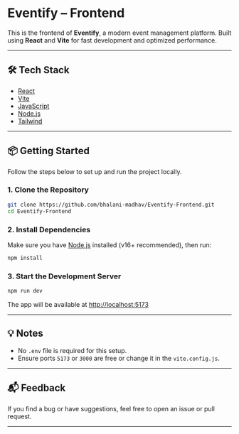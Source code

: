 # Eventify – Frontend

This is the frontend of **Eventify**, a modern event management platform. Built using **React** and **Vite** for fast development and optimized performance.

---

## 🛠️ Tech Stack

- [React](https://reactjs.org/)
- [Vite](https://vitejs.dev/)
- [JavaScript](https://developer.mozilla.org/en-US/docs/Web/JavaScript)
- [Node.js](https://nodejs.org/)
- [Tailwind](tailwindcss.com/docs/)

---

## 📦 Getting Started

Follow the steps below to set up and run the project locally.

### 1. Clone the Repository

```bash
git clone https://github.com/bhalani-madhav/Eventify-Frontend.git
cd Eventify-Frontend
```

### 2. Install Dependencies

Make sure you have [Node.js](https://nodejs.org/) installed (v16+ recommended), then run:

```bash
npm install
```

### 3. Start the Development Server

```bash
npm run dev
```

The app will be available at [http://localhost:5173](http://localhost:5173)

---

## 💡 Notes

- No `.env` file is required for this setup.
- Ensure ports `5173` or `3000` are free or change it in the `vite.config.js`.

---

## 📬 Feedback

If you find a bug or have suggestions, feel free to open an issue or pull request.

---

